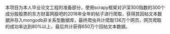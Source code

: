 本项目为本人毕业论文工程的准备部分，使用scrapy框架对沪深300指数的300个成分股股票的东方财富网股吧的2018年全年的帖子进行爬取，获得其回帖文本数据并存入mongodb非关系型数据库，最终爬虫共计爬取136万个网页，网页爬取的成功率达到80%以上，最后共计获得650万个回帖文本数据。


